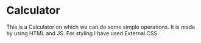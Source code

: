 # Calculator
This is a Calculator on which we can do some simple operations. It is made by using HTML and JS. For styling I have used External CSS.
